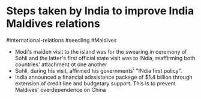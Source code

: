 # Steps taken by India to improve India Maldives relations
#international-relations #seedling  #Maldives

- Modi's maiden visit to the island was for the swearing in ceremony of Sohli and the latter's first official state visit was to INdia, reaffirming both countries' attachment ot one another
- Sohli, during his visit, affirmed his governments' "INdia first policy".
- India announced a financial adssistance package of $1.4 billion through extension of credit line and budgetary support. This is to prevent Maldives' overdependence on China
